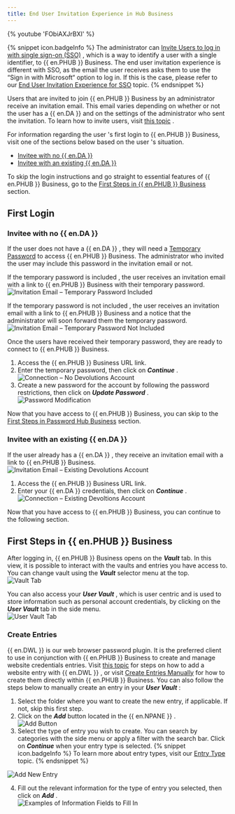 ```yaml
---
title: End User Invitation Experience in Hub Business
---
```

{% youtube 'FObiAXJrBXI' %}  

{% snippet icon.badgeInfo %} 
The administrator can [Invite Users to log in with single sign-on (SSO)](/hub/getting-started/get-started-sso-hub-business/invite-users-SSO-hub-business/) , which is a way to identify a user with a single identifier, to {{ en.PHUB }} Business. The end user invitation experience is different with SSO, as the email the user receives asks them to use the “Sign in with Microsoft“ option to log in. If this is the case, please refer to our [End User Invitation Experience for SSO](/hub/getting-started/get-started-sso-hub-business/invite-users-SSO-hub-business/end-user-experience/) topic. 
{% endsnippet %}
 
Users that are invited to join {{ en.PHUB }} Business by an administrator receive an invitation email. This email varies depending on whether or not the user has a {{ en.DA }} and on the settings of the administrator who sent the invitation. To learn how to invite users, visit [this topic](/hub/web-interface/hub-overview/administration/management/users/create-invite-users/) .  

For information regarding the user 's first login to {{ en.PHUB }} Business, visit one of the sections below based on the user 's situation.  

* [Invitee with no {{ en.DA }}](#invitee-with-no--enda)  
* [Invitee with an existing {{ en.DA }}](#invitee-with-an-existing--enda)  

To skip the login instructions and go straight to essential features of {{ en.PHUB }} Business, go to the [First Steps in {{ en.PHUB }} Business](#first-steps-in--enphub--business) section.  

## First Login 

### Invitee with no {{ en.DA }} 

If the user does not have a {{ en.DA }} , they will need a [Temporary Password](/hub/web-interface/hub-overview/administration/management/users/create-invite-users/temporary-password/) to access {{ en.PHUB }} Business. The administrator who invited the user may include this password in the invitation email or not.  

If the temporary password is included , the user receives an invitation email with a link to {{ en.PHUB }} Business with their temporary password.  
![Invitation Email – Temporary Password Included](/img/en/hub/Hub2000.png) 

If the temporary password is not included , the user receives an invitation email with a link to {{ en.PHUB }} Business and a notice that the administrator will soon forward them the temporary password.  
![Invitation Email – Temporary Password Not Included](/img/en/hub/Hub2001.png) 

Once the users have received their temporary password, they are ready to connect to {{ en.PHUB }} Business.  

1. Access the {{ en.PHUB }} Business URL link. 
1. Enter the temporary password, then click on ***Continue*** .  
![Connection – No Devolutions Account](/img/en/hub/Hub2002.png) 
1. Create a new password for the account by following the password restrictions, then click on ***Update Password*** .  
![Password Modification](/img/en/hub/Hub2003.png)  

Now that you have access to {{ en.PHUB }} Business, you can skip to the [First Steps in Password Hub Business](#first-steps-in--enphub--business) section.  

### Invitee with an existing {{ en.DA }} 

If the user already has a {{ en.DA }} , they receive an invitation email with a link to {{ en.PHUB }} Business.  
![Invitation Email – Existing Devolutions Account](/img/en/hub/Hub2004.png)  

1. Access the {{ en.PHUB }} Business URL link. 
1. Enter your {{ en.DA }} credentials, then click on ***Continue*** .  
![Connection – Existing Devoltions Account](/img/en/hub/Hub2005.png)  

Now that you have access to {{ en.PHUB }} Business, you can continue to the following section. 

## First Steps in {{ en.PHUB }} Business 

After logging in, {{ en.PHUB }} Business opens on the ***Vault*** tab. In this view, it is possible to interact with the vaults and entries you have access to. You can change vault using the ***Vault*** selector menu at the top.  
![Vault Tab](/img/en/hub/Hub2006.png)  

You can also access your ***User Vault*** , which is user centric and is used to store information such as personal account credentials, by clicking on the ***User Vault*** tab in the side menu.  
![User Vault Tab](/img/en/hub/Hub2007.png)  

### Create Entries 

{{ en.DWL }} is our web browser password plugin. It is the preferred client to use in conjunction with {{ en.PHUB }} Business to create and manage website credentials entries. Visit [this topic](/hub/dwl/using-devolutions-web-login/using-dwl-with-hub-business/add-entry-hub-business-dwl/) for steps on how to add a website entry with {{ en.DWL }} , or visit [Create Entries Manually](/hub/web-interface/hub-overview/entries/create-entries-manually/) for how to create them directly within {{ en.PHUB }} Business. You can also follow the steps below to manually create an entry in your ***User Vault*** :  

1. Select the folder where you want to create the new entry, if applicable. If not, skip this first step. 
1. Click on the ***Add*** button located in the {{ en.NPANE }} .  
![Add Button](/img/en/hub/Hub2008.png)  
1. Select the type of entry you wish to create. You can search by categories with the side menu or apply a filter with the search bar. Click on ***Continue*** when your entry type is selected. 
{% snippet icon.badgeInfo %} 
To learn more about entry types, visit our [Entry Type](/hub/web-interface/hub-overview/entries/entry-type/) topic. 
{% endsnippet %}
 
![Add New Entry](/img/en/hub/Hub2009.png)  

4. Fill out the relevant information for the type of entry you selected, then click on ***Add*** .  
![Examples of Information Fields to Fill In](/img/en/hub/Hub2010.png)  
